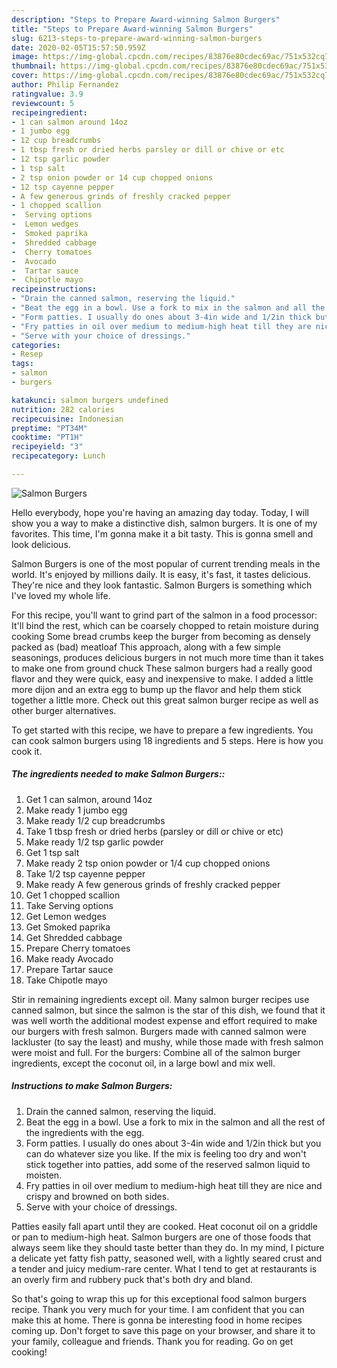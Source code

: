 ```yaml
---
description: "Steps to Prepare Award-winning Salmon Burgers"
title: "Steps to Prepare Award-winning Salmon Burgers"
slug: 6213-steps-to-prepare-award-winning-salmon-burgers
date: 2020-02-05T15:57:50.959Z
image: https://img-global.cpcdn.com/recipes/83876e80cdec69ac/751x532cq70/salmon-burgers-recipe-main-photo.jpg
thumbnail: https://img-global.cpcdn.com/recipes/83876e80cdec69ac/751x532cq70/salmon-burgers-recipe-main-photo.jpg
cover: https://img-global.cpcdn.com/recipes/83876e80cdec69ac/751x532cq70/salmon-burgers-recipe-main-photo.jpg
author: Philip Fernandez
ratingvalue: 3.9
reviewcount: 5
recipeingredient:
- 1 can salmon around 14oz
- 1 jumbo egg
- 12 cup breadcrumbs
- 1 tbsp fresh or dried herbs parsley or dill or chive or etc
- 12 tsp garlic powder
- 1 tsp salt
- 2 tsp onion powder or 14 cup chopped onions
- 12 tsp cayenne pepper
- A few generous grinds of freshly cracked pepper
- 1 chopped scallion
-  Serving options
-  Lemon wedges
-  Smoked paprika
-  Shredded cabbage
-  Cherry tomatoes
-  Avocado
-  Tartar sauce
-  Chipotle mayo
recipeinstructions:
- "Drain the canned salmon, reserving the liquid."
- "Beat the egg in a bowl. Use a fork to mix in the salmon and all the rest of the ingredients with the egg."
- "Form patties. I usually do ones about 3-4in wide and 1/2in thick but you can do whatever size you like. If the mix is feeling too dry and won&#39;t stick together into patties, add some of the reserved salmon liquid to moisten."
- "Fry patties in oil over medium to medium-high heat till they are nice and crispy and browned on both sides."
- "Serve with your choice of dressings."
categories:
- Resep
tags:
- salmon
- burgers

katakunci: salmon burgers undefined
nutrition: 282 calories
recipecuisine: Indonesian
preptime: "PT34M"
cooktime: "PT1H"
recipeyield: "3"
recipecategory: Lunch

---
```



![Salmon Burgers](https://img-global.cpcdn.com/recipes/83876e80cdec69ac/751x532cq70/salmon-burgers-recipe-main-photo.jpg)

Hello everybody, hope you're having an amazing day today. Today, I will show you a way to make a distinctive dish, salmon burgers. It is one of my favorites. This time, I'm gonna make it a bit tasty. This is gonna smell and look delicious.

Salmon Burgers is one of the most popular of current trending meals in the world. It's enjoyed by millions daily. It is easy, it's fast, it tastes delicious. They're nice and they look fantastic. Salmon Burgers is something which I've loved my whole life.

For this recipe, you&#39;ll want to grind part of the salmon in a food processor: It&#39;ll bind the rest, which can be coarsely chopped to retain moisture during cooking Some bread crumbs keep the burger from becoming as densely packed as (bad) meatloaf This approach, along with a few simple seasonings, produces delicious burgers in not much more time than it takes to make one from ground chuck These salmon burgers had a really good flavor and they were quick, easy and inexpensive to make. I added a little more dijon and an extra egg to bump up the flavor and help them stick together a little more. Check out this great salmon burger recipe as well as other burger alternatives.


To get started with this recipe, we have to prepare a few ingredients. You can cook salmon burgers using 18 ingredients and 5 steps. Here is how you cook it.

##### The ingredients needed to make Salmon Burgers::

1. Get 1 can salmon, around 14oz
1. Make ready 1 jumbo egg
1. Make ready 1/2 cup breadcrumbs
1. Take 1 tbsp fresh or dried herbs (parsley or dill or chive or etc)
1. Make ready 1/2 tsp garlic powder
1. Get 1 tsp salt
1. Make ready 2 tsp onion powder or 1/4 cup chopped onions
1. Take 1/2 tsp cayenne pepper
1. Make ready A few generous grinds of freshly cracked pepper
1. Get 1 chopped scallion
1. Take  Serving options
1. Get  Lemon wedges
1. Get  Smoked paprika
1. Get  Shredded cabbage
1. Prepare  Cherry tomatoes
1. Make ready  Avocado
1. Prepare  Tartar sauce
1. Take  Chipotle mayo


Stir in remaining ingredients except oil. Many salmon burger recipes use canned salmon, but since the salmon is the star of this dish, we found that it was well worth the additional modest expense and effort required to make our burgers with fresh salmon. Burgers made with canned salmon were lackluster (to say the least) and mushy, while those made with fresh salmon were moist and full. For the burgers: Combine all of the salmon burger ingredients, except the coconut oil, in a large bowl and mix well. 

##### Instructions to make Salmon Burgers:

1. Drain the canned salmon, reserving the liquid.
1. Beat the egg in a bowl. Use a fork to mix in the salmon and all the rest of the ingredients with the egg.
1. Form patties. I usually do ones about 3-4in wide and 1/2in thick but you can do whatever size you like. If the mix is feeling too dry and won&#39;t stick together into patties, add some of the reserved salmon liquid to moisten.
1. Fry patties in oil over medium to medium-high heat till they are nice and crispy and browned on both sides.
1. Serve with your choice of dressings.


Patties easily fall apart until they are cooked. Heat coconut oil on a griddle or pan to medium-high heat. Salmon burgers are one of those foods that always seem like they should taste better than they do. In my mind, I picture a delicate yet fatty fish patty, seasoned well, with a lightly seared crust and a tender and juicy medium-rare center. What I tend to get at restaurants is an overly firm and rubbery puck that&#39;s both dry and bland. 

So that's going to wrap this up for this exceptional food salmon burgers recipe. Thank you very much for your time. I am confident that you can make this at home. There is gonna be interesting food in home recipes coming up. Don't forget to save this page on your browser, and share it to your family, colleague and friends. Thank you for reading. Go on get cooking!
